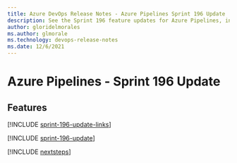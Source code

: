 ```yaml
---
title: Azure DevOps Release Notes - Azure Pipelines Sprint 196 Update
description: See the Sprint 196 feature updates for Azure Pipelines, including next steps.
author: gloridelmorales
ms.author: glmorale
ms.technology: devops-release-notes
ms.date: 12/6/2021
---
```


# Azure Pipelines - Sprint 196 Update

## Features

[!INCLUDE [sprint-196-update-links](../includes/pipelines/sprint-196-update-links.md)]

[!INCLUDE [sprint-196-update](../includes/pipelines/sprint-196-update.md)]

[!INCLUDE [nextsteps](../includes/nextsteps.md)]